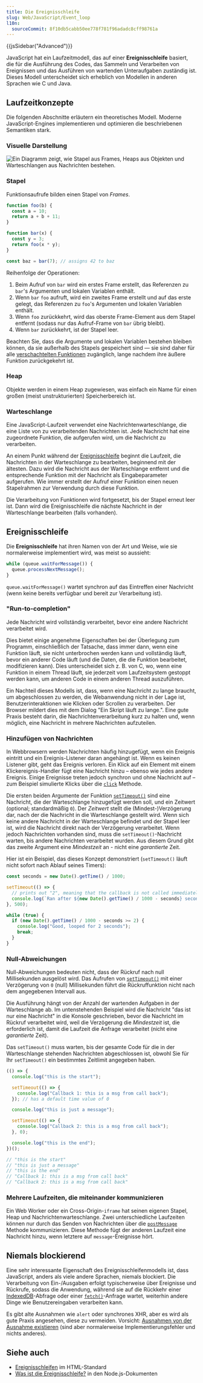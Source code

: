 ```yaml
---
title: Die Ereignisschleife
slug: Web/JavaScript/Event_loop
l10n:
  sourceCommit: 8f10db5cabb50ee778f781f96adadc8cff98761a
---
```


{{jsSidebar("Advanced")}}

JavaScript hat ein Laufzeitmodell, das auf einer **Ereignisschleife** basiert, die für die Ausführung des Codes, das Sammeln und Verarbeiten von Ereignissen und das Ausführen von wartenden Unteraufgaben zuständig ist. Dieses Modell unterscheidet sich erheblich von Modellen in anderen Sprachen wie C und Java.

## Laufzeitkonzepte

Die folgenden Abschnitte erläutern ein theoretisches Modell. Moderne JavaScript-Engines implementieren und optimieren die beschriebenen Semantiken stark.

### Visuelle Darstellung

![Ein Diagramm zeigt, wie Stapel aus Frames, Heaps aus Objekten und Warteschlangen aus Nachrichten bestehen.](the_javascript_runtime_environment_example.svg)

### Stapel

Funktionsaufrufe bilden einen Stapel von _Frames_.

```js
function foo(b) {
  const a = 10;
  return a + b + 11;
}

function bar(x) {
  const y = 3;
  return foo(x * y);
}

const baz = bar(7); // assigns 42 to baz
```

Reihenfolge der Operationen:

1. Beim Aufruf von `bar` wird ein erstes Frame erstellt, das Referenzen zu `bar`'s Argumenten und lokalen Variablen enthält.
2. Wenn `bar` `foo` aufruft, wird ein zweites Frame erstellt und auf das erste gelegt, das Referenzen zu `foo`'s Argumenten und lokalen Variablen enthält.
3. Wenn `foo` zurückkehrt, wird das oberste Frame-Element aus dem Stapel entfernt (sodass nur das Aufruf-Frame von `bar` übrig bleibt).
4. Wenn `bar` zurückkehrt, ist der Stapel leer.

Beachten Sie, dass die Argumente und lokalen Variablen bestehen bleiben können, da sie außerhalb des Stapels gespeichert sind — sie sind daher für alle [verschachtelten Funktionen](/de/docs/Web/JavaScript/Guide/Functions#function_scopes_and_closures) zugänglich, lange nachdem ihre äußere Funktion zurückgekehrt ist.

### Heap

Objekte werden in einem Heap zugewiesen, was einfach ein Name für einen großen (meist unstrukturierten) Speicherbereich ist.

### Warteschlange

Eine JavaScript-Laufzeit verwendet eine Nachrichtenwarteschlange, die eine Liste von zu verarbeitenden Nachrichten ist. Jede Nachricht hat eine zugeordnete Funktion, die aufgerufen wird, um die Nachricht zu verarbeiten.

An einem Punkt während der [Ereignisschleife](#ereignisschleife) beginnt die Laufzeit, die Nachrichten in der Warteschlange zu bearbeiten, beginnend mit der ältesten. Dazu wird die Nachricht aus der Warteschlange entfernt und die entsprechende Funktion mit der Nachricht als Eingabeparameter aufgerufen. Wie immer erstellt der Aufruf einer Funktion einen neuen Stapelrahmen zur Verwendung durch diese Funktion.

Die Verarbeitung von Funktionen wird fortgesetzt, bis der Stapel erneut leer ist. Dann wird die Ereignisschleife die nächste Nachricht in der Warteschlange bearbeiten (falls vorhanden).

## Ereignisschleife

Die **Ereignisschleife** hat ihren Namen von der Art und Weise, wie sie normalerweise implementiert wird, was meist so aussieht:

```js
while (queue.waitForMessage()) {
  queue.processNextMessage();
}
```

`queue.waitForMessage()` wartet synchron auf das Eintreffen einer Nachricht (wenn keine bereits verfügbar und bereit zur Verarbeitung ist).

### "Run-to-completion"

Jede Nachricht wird vollständig verarbeitet, bevor eine andere Nachricht verarbeitet wird.

Dies bietet einige angenehme Eigenschaften bei der Überlegung zum Programm, einschließlich der Tatsache, dass immer dann, wenn eine Funktion läuft, sie nicht unterbrochen werden kann und vollständig läuft, bevor ein anderer Code läuft (und die Daten, die die Funktion bearbeitet, modifizieren kann). Dies unterscheidet sich z. B. von C, wo, wenn eine Funktion in einem Thread läuft, sie jederzeit vom Laufzeitsystem gestoppt werden kann, um anderen Code in einem anderen Thread auszuführen.

Ein Nachteil dieses Modells ist, dass, wenn eine Nachricht zu lange braucht, um abgeschlossen zu werden, die Webanwendung nicht in der Lage ist, Benutzerinteraktionen wie Klicken oder Scrollen zu verarbeiten. Der Browser mildert dies mit dem Dialog "Ein Skript läuft zu lange.". Eine gute Praxis besteht darin, die Nachrichtenverarbeitung kurz zu halten und, wenn möglich, eine Nachricht in mehrere Nachrichten aufzuteilen.

### Hinzufügen von Nachrichten

In Webbrowsern werden Nachrichten häufig hinzugefügt, wenn ein Ereignis eintritt und ein Ereignis-Listener daran angehängt ist. Wenn es keinen Listener gibt, geht das Ereignis verloren. Ein Klick auf ein Element mit einem Klickereignis-Handler fügt eine Nachricht hinzu – ebenso wie jedes andere Ereignis. Einige Ereignisse treten jedoch synchron und ohne Nachricht auf – zum Beispiel simulierte Klicks über die [`click`](/de/docs/Web/API/HTMLElement/click) Methode.

Die ersten beiden Argumente der Funktion [`setTimeout()`](/de/docs/Web/API/Window/setTimeout) sind eine Nachricht, die der Warteschlange hinzugefügt werden soll, und ein Zeitwert (optional; standardmäßig `0`). Der _Zeitwert_ stellt die (Mindest-)Verzögerung dar, nach der die Nachricht in die Warteschlange gestellt wird. Wenn sich keine andere Nachricht in der Warteschlange befindet und der Stapel leer ist, wird die Nachricht direkt nach der Verzögerung verarbeitet. Wenn jedoch Nachrichten vorhanden sind, muss die `setTimeout()`-Nachricht warten, bis andere Nachrichten verarbeitet wurden. Aus diesem Grund gibt das zweite Argument eine _Mindestzeit_ an - nicht eine _garantierte_ Zeit.

Hier ist ein Beispiel, das dieses Konzept demonstriert (`setTimeout()` läuft nicht sofort nach Ablauf seines Timers):

```js
const seconds = new Date().getTime() / 1000;

setTimeout(() => {
  // prints out "2", meaning that the callback is not called immediately after 500 milliseconds.
  console.log(`Ran after ${new Date().getTime() / 1000 - seconds} seconds`);
}, 500);

while (true) {
  if (new Date().getTime() / 1000 - seconds >= 2) {
    console.log("Good, looped for 2 seconds");
    break;
  }
}
```

### Null-Abweichungen

Null-Abweichungen bedeuten nicht, dass der Rückruf nach null Millisekunden ausgelöst wird. Das Aufrufen von [`setTimeout()`](/de/docs/Web/API/Window/setTimeout) mit einer Verzögerung von `0` (null) Millisekunden führt die Rückruffunktion nicht nach dem angegebenen Intervall aus.

Die Ausführung hängt von der Anzahl der wartenden Aufgaben in der Warteschlange ab. Im untenstehenden Beispiel wird die Nachricht "das ist nur eine Nachricht" in die Konsole geschrieben, bevor die Nachricht im Rückruf verarbeitet wird, weil die Verzögerung die _Mindestzeit_ ist, die erforderlich ist, damit die Laufzeit die Anfrage verarbeitet (nicht eine _garantierte_ Zeit).

Das `setTimeout()` muss warten, bis der gesamte Code für die in der Warteschlange stehenden Nachrichten abgeschlossen ist, obwohl Sie für Ihr `setTimeout()` ein bestimmtes Zeitlimit angegeben haben.

```js
(() => {
  console.log("this is the start");

  setTimeout(() => {
    console.log("Callback 1: this is a msg from call back");
  }); // has a default time value of 0

  console.log("this is just a message");

  setTimeout(() => {
    console.log("Callback 2: this is a msg from call back");
  }, 0);

  console.log("this is the end");
})();

// "this is the start"
// "this is just a message"
// "this is the end"
// "Callback 1: this is a msg from call back"
// "Callback 2: this is a msg from call back"
```

### Mehrere Laufzeiten, die miteinander kommunizieren

Ein Web Worker oder ein Cross-Origin-`iframe` hat seinen eigenen Stapel, Heap und Nachrichtenwarteschlange. Zwei unterschiedliche Laufzeiten können nur durch das Senden von Nachrichten über die [`postMessage`](/de/docs/Web/API/Window/postMessage) Methode kommunizieren. Diese Methode fügt der anderen Laufzeit eine Nachricht hinzu, wenn letztere auf `message`-Ereignisse hört.

## Niemals blockierend

Eine sehr interessante Eigenschaft des Ereignisschleifenmodells ist, dass JavaScript, anders als viele andere Sprachen, niemals blockiert. Die Verarbeitung von Ein-/Ausgaben erfolgt typischerweise über Ereignisse und Rückrufe, sodass die Anwendung, während sie auf die Rückkehr einer [IndexedDB](/de/docs/Web/API/IndexedDB_API)-Abfrage oder einer [`fetch()`](/de/docs/Web/API/Window/fetch)-Anfrage wartet, weiterhin andere Dinge wie Benutzereingaben verarbeiten kann.

Es gibt alte Ausnahmen wie `alert` oder synchrones XHR, aber es wird als gute Praxis angesehen, diese zu vermeiden. Vorsicht: [Ausnahmen von der Ausnahme existieren](https://stackoverflow.com/questions/2734025/is-javascript-guaranteed-to-be-single-threaded/2734311#2734311) (sind aber normalerweise Implementierungsfehler und nichts anderes).

## Siehe auch

- [Ereignisschleifen](https://html.spec.whatwg.org/multipage/webappapis.html#event-loops) im HTML-Standard
- [Was ist die Ereignisschleife?](https://nodejs.org/en/learn/asynchronous-work/event-loop-timers-and-nexttick#what-is-the-event-loop) in den Node.js-Dokumenten
